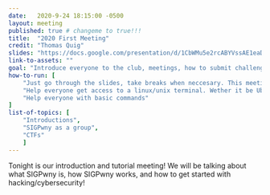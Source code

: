 ```yaml
---
date:   2020-9-24 18:15:00 -0500
layout: meeting
published: true # changeme to true!!!
title:  "2020 First Meeting"
credit: "Thomas Quig"
slides: "https://docs.google.com/presentation/d/1CbWMu5e2rcABYVssAE1eaDGO6Fk2q7Eh63XHZVIu5wA/"
link-to-assets: ""
goal: "Introduce everyone to the club, meetings, how to submit challenges/sign up for the CTF. Introduction to shells, intro to how "
how-to-run: [
	"Just go through the slides, take breaks when neccesary. This meeting will not be in the 15/45 format",
	"Help everyone get access to a linux/unix terminal. Wether it be Ubuntu or mac etc",
	"Help everyone with basic commands"
]
list-of-topics: [
	"Introductions",
	"SIGPwny as a group",
	"CTFs"
	]
---
```


Tonight is our introduction and tutorial meeting! We will be talking about what SIGPwny is, how SIGPwny works, and how to get started with hacking/cybersecurity!
